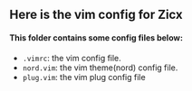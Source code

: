 ## Here is the vim config for Zicx

#### This folder contains some config files below:
- `.vimrc`: the vim config file.
- `nord.vim`: the vim theme(nord) config file.
- `plug.vim`: the vim plug config file
